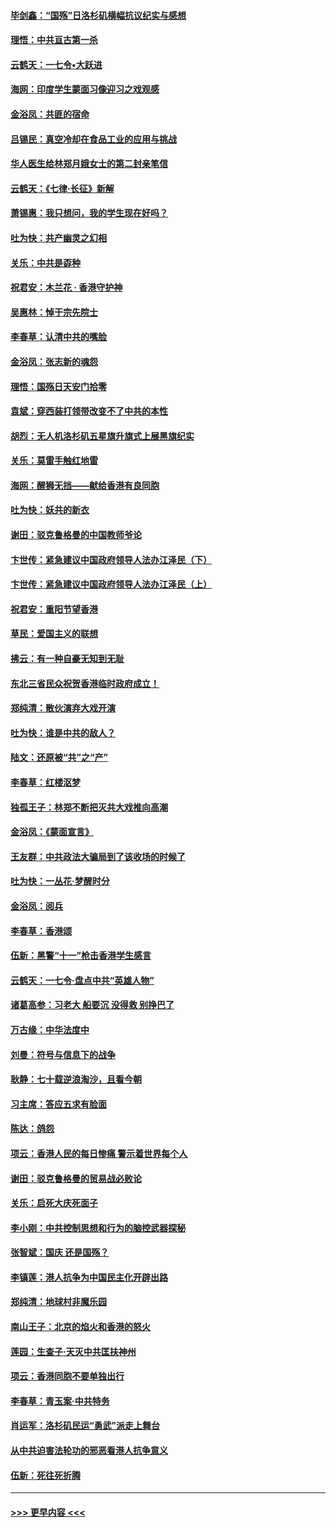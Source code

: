 #### [毕剑鑫：“国殇”日洛杉矶横幅抗议纪实与感想](../pages/nsc993/n11591301.md?t=10170511) 
#### [理悟：中共亘古第一杀](../pages/nsc993/n11590734.md?t=10170511) 
#### [云鹤天：一七令•大跃进](../pages/nsc993/n11590699.md?t=10170511) 
#### [海网：印度学生蒙面习像迎习之戏观感](../pages/nsc993/n11590675.md?t=10170511) 
#### [金浴凤：共匪的宿命](../pages/nsc993/n11586383.md?t=10170511) 
#### [吕锡民：真空冷却在食品工业的应用与挑战](../pages/nsc993/n11585819.md?t=10170511) 
#### [华人医生给林郑月娥女士的第二封亲笔信](../pages/nsc993/n11585124.md?t=10170511) 
#### [云鹤天：《七律·长征》新解](../pages/nsc993/n11584578.md?t=10170511) 
#### [萧锡惠：我只想问，我的学生现在好吗？](../pages/nsc993/n11583828.md?t=10170511) 
#### [吐为快：共产幽灵之幻相](../pages/nsc993/n11583224.md?t=10170511) 
#### [关乐：中共是孬种](../pages/nsc993/n11582099.md?t=10170511) 
#### [祝君安：木兰花 · 香港守护神](../pages/nsc993/n11581782.md?t=10170511) 
#### [吴惠林：悼于宗先院士](../pages/nsc993/n11580283.md?t=10170511) 
#### [李春草：认清中共的嘴脸](../pages/nsc993/n11579954.md?t=10170511) 
#### [金浴凤：张志新的魂怨](../pages/nsc993/n11579913.md?t=10170511) 
#### [理悟：国殇日天安门拾零](../pages/nsc993/n11579843.md?t=10170511) 
#### [袁斌：穿西装打领带改变不了中共的本性](../pages/nsc993/n11579814.md?t=10170511) 
#### [胡烈：无人机洛杉矶五星旗升旗式上展黑旗纪实](../pages/nsc993/n11579322.md?t=10170511) 
#### [关乐：莫雷手触红地雷](../pages/nsc993/n11577862.md?t=10170511) 
#### [海网：醒狮无挡——献给香港有良同胞](../pages/nsc993/n11577835.md?t=10170511) 
#### [吐为快：妖共的新衣](../pages/nsc993/n11577575.md?t=10170511) 
#### [谢田：驳克鲁格曼的中国教师爷论](../pages/nsc993/n11575034.md?t=10170511) 
#### [卞世传：紧急建议中国政府领导人法办江泽民（下）](../pages/nsc993/n11573390.md?t=10170511) 
#### [卞世传：紧急建议中国政府领导人法办江泽民（上）](../pages/nsc993/n11573208.md?t=10170511) 
#### [祝君安：重阳节望香港](../pages/nsc993/n11573190.md?t=10170511) 
#### [草民：爱国主义的联想](../pages/nsc993/n11572333.md?t=10170511) 
#### [拂云：有一种自豪无知到无耻](../pages/nsc993/n11572006.md?t=10170511) 
#### [东北三省民众祝贺香港临时政府成立！](../pages/nsc993/n11571215.md?t=10170511) 
#### [郑纯清：散伙演弃大戏开演](../pages/nsc993/n11570826.md?t=10170511) 
#### [吐为快：谁是中共的敌人？](../pages/nsc993/n11570817.md?t=10170511) 
#### [陆文：还原被“共”之“产”](../pages/nsc993/n11570798.md?t=10170511) 
#### [李春草：红楼沤梦](../pages/nsc993/n11569673.md?t=10170511) 
#### [独孤王子：林郑不断把灭共大戏推向高潮](../pages/nsc993/n11569381.md?t=10170511) 
#### [金浴凤：《蒙面宣言》](../pages/nsc993/n11569368.md?t=10170511) 
#### [王友群：中共政法大骗局到了该收场的时候了](../pages/nsc993/n11568940.md?t=10170511) 
#### [吐为快：一丛花‧梦醒时分](../pages/nsc993/n11567491.md?t=10170511) 
#### [金浴凤：阅兵](../pages/nsc993/n11567454.md?t=10170511) 
#### [李春草：香港颂](../pages/nsc993/n11567444.md?t=10170511) 
#### [伍新：黑警“十一”枪击香港学生感言](../pages/nsc993/n11567426.md?t=10170511) 
#### [云鹤天：一七令‧盘点中共“英雄人物”](../pages/nsc993/n11567091.md?t=10170511) 
#### [诸葛高参：习老大 船要沉 没得救 别挣巴了](../pages/nsc993/n11566976.md?t=10170511) 
#### [万古缘：中华法度中](../pages/nsc993/n11566726.md?t=10170511) 
#### [刘曼：符号与信息下的战争](../pages/nsc993/n11564655.md?t=10170511) 
#### [耿静：七十载逆浪淘沙，且看今朝](../pages/nsc993/n11564520.md?t=10170511) 
#### [习主席：答应五求有脸面](../pages/nsc993/n11563953.md?t=10170511) 
#### [陈达：鸽怨](../pages/nsc993/n11561879.md?t=10170511) 
#### [项云：香港人民的每日惨痛  警示着世界每个人](../pages/nsc993/n11559273.md?t=10170511) 
#### [谢田：驳克鲁格曼的贸易战必败论](../pages/nsc993/n11555840.md?t=10170511) 
#### [关乐：启死大庆死面子](../pages/nsc993/n11556823.md?t=10170511) 
#### [李小刚：中共控制思想和行为的脑控武器探秘](../pages/nsc993/n11556776.md?t=10170511) 
#### [张智斌：国庆  还是国殇？](../pages/nsc993/n11556617.md?t=10170511) 
#### [李镇莲：港人抗争为中国民主化开辟出路](../pages/nsc993/n11556570.md?t=10170511) 
#### [郑纯清：地球村非魔乐园](../pages/nsc993/n11555415.md?t=10170511) 
#### [南山王子：北京的焰火和香港的怒火](../pages/nsc993/n11555318.md?t=10170511) 
#### [莲园：生查子·天灭中共匡扶神州](../pages/nsc993/n11555302.md?t=10170511) 
#### [项云：香港同胞不要单独出行](../pages/nsc993/n11555276.md?t=10170511) 
#### [李春草：青玉案‧中共特务](../pages/nsc993/n11552356.md?t=10170511) 
#### [肖运军：洛杉矶民运“勇武”派走上舞台](../pages/nsc993/n11551595.md?t=10170511) 
#### [从中共迫害法轮功的邪恶看港人抗争意义](../pages/nsc993/n11540858.md?t=10170511) 
#### [伍新：死往死折腾](../pages/nsc993/n11550174.md?t=10170511) 

----
#### [ >>> 更早内容 <<< ](../indexes/nsc993-earlier.md)
